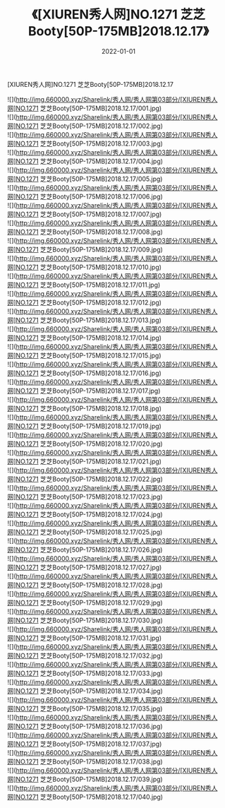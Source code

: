 ﻿---
layout: post
title:  《[XIUREN秀人网]NO.1271 芝芝Booty[50P-175MB]2018.12.17》
date:   2022-01-01
img: http://img.660000.xyz/Sharelink/秀人网/秀人网第03部分/[XIUREN秀人网]NO.1271 芝芝Booty[50P-175MB]2018.12.17/000.jpg
categories: [美女, 清纯, 唯美]
---

[XIUREN秀人网]NO.1271 芝芝Booty[50P-175MB]2018.12.17

 ![](http://img.660000.xyz/Sharelink/秀人网/秀人网第03部分/[XIUREN秀人网]NO.1271 芝芝Booty[50P-175MB]2018.12.17/001.jpg) <br>![](http://img.660000.xyz/Sharelink/秀人网/秀人网第03部分/[XIUREN秀人网]NO.1271 芝芝Booty[50P-175MB]2018.12.17/002.jpg) <br>![](http://img.660000.xyz/Sharelink/秀人网/秀人网第03部分/[XIUREN秀人网]NO.1271 芝芝Booty[50P-175MB]2018.12.17/003.jpg) <br>![](http://img.660000.xyz/Sharelink/秀人网/秀人网第03部分/[XIUREN秀人网]NO.1271 芝芝Booty[50P-175MB]2018.12.17/004.jpg) <br>![](http://img.660000.xyz/Sharelink/秀人网/秀人网第03部分/[XIUREN秀人网]NO.1271 芝芝Booty[50P-175MB]2018.12.17/005.jpg) <br>![](http://img.660000.xyz/Sharelink/秀人网/秀人网第03部分/[XIUREN秀人网]NO.1271 芝芝Booty[50P-175MB]2018.12.17/006.jpg) <br>![](http://img.660000.xyz/Sharelink/秀人网/秀人网第03部分/[XIUREN秀人网]NO.1271 芝芝Booty[50P-175MB]2018.12.17/007.jpg) <br>![](http://img.660000.xyz/Sharelink/秀人网/秀人网第03部分/[XIUREN秀人网]NO.1271 芝芝Booty[50P-175MB]2018.12.17/008.jpg) <br>![](http://img.660000.xyz/Sharelink/秀人网/秀人网第03部分/[XIUREN秀人网]NO.1271 芝芝Booty[50P-175MB]2018.12.17/009.jpg) <br>![](http://img.660000.xyz/Sharelink/秀人网/秀人网第03部分/[XIUREN秀人网]NO.1271 芝芝Booty[50P-175MB]2018.12.17/010.jpg) <br>![](http://img.660000.xyz/Sharelink/秀人网/秀人网第03部分/[XIUREN秀人网]NO.1271 芝芝Booty[50P-175MB]2018.12.17/011.jpg) <br>![](http://img.660000.xyz/Sharelink/秀人网/秀人网第03部分/[XIUREN秀人网]NO.1271 芝芝Booty[50P-175MB]2018.12.17/012.jpg) <br>![](http://img.660000.xyz/Sharelink/秀人网/秀人网第03部分/[XIUREN秀人网]NO.1271 芝芝Booty[50P-175MB]2018.12.17/013.jpg) <br>![](http://img.660000.xyz/Sharelink/秀人网/秀人网第03部分/[XIUREN秀人网]NO.1271 芝芝Booty[50P-175MB]2018.12.17/014.jpg) <br>![](http://img.660000.xyz/Sharelink/秀人网/秀人网第03部分/[XIUREN秀人网]NO.1271 芝芝Booty[50P-175MB]2018.12.17/015.jpg) <br>![](http://img.660000.xyz/Sharelink/秀人网/秀人网第03部分/[XIUREN秀人网]NO.1271 芝芝Booty[50P-175MB]2018.12.17/016.jpg) <br>![](http://img.660000.xyz/Sharelink/秀人网/秀人网第03部分/[XIUREN秀人网]NO.1271 芝芝Booty[50P-175MB]2018.12.17/017.jpg) <br>![](http://img.660000.xyz/Sharelink/秀人网/秀人网第03部分/[XIUREN秀人网]NO.1271 芝芝Booty[50P-175MB]2018.12.17/018.jpg) <br>![](http://img.660000.xyz/Sharelink/秀人网/秀人网第03部分/[XIUREN秀人网]NO.1271 芝芝Booty[50P-175MB]2018.12.17/019.jpg) <br>![](http://img.660000.xyz/Sharelink/秀人网/秀人网第03部分/[XIUREN秀人网]NO.1271 芝芝Booty[50P-175MB]2018.12.17/020.jpg) <br>![](http://img.660000.xyz/Sharelink/秀人网/秀人网第03部分/[XIUREN秀人网]NO.1271 芝芝Booty[50P-175MB]2018.12.17/021.jpg) <br>![](http://img.660000.xyz/Sharelink/秀人网/秀人网第03部分/[XIUREN秀人网]NO.1271 芝芝Booty[50P-175MB]2018.12.17/022.jpg) <br>![](http://img.660000.xyz/Sharelink/秀人网/秀人网第03部分/[XIUREN秀人网]NO.1271 芝芝Booty[50P-175MB]2018.12.17/023.jpg) <br>![](http://img.660000.xyz/Sharelink/秀人网/秀人网第03部分/[XIUREN秀人网]NO.1271 芝芝Booty[50P-175MB]2018.12.17/024.jpg) <br>![](http://img.660000.xyz/Sharelink/秀人网/秀人网第03部分/[XIUREN秀人网]NO.1271 芝芝Booty[50P-175MB]2018.12.17/025.jpg) <br>![](http://img.660000.xyz/Sharelink/秀人网/秀人网第03部分/[XIUREN秀人网]NO.1271 芝芝Booty[50P-175MB]2018.12.17/026.jpg) <br>![](http://img.660000.xyz/Sharelink/秀人网/秀人网第03部分/[XIUREN秀人网]NO.1271 芝芝Booty[50P-175MB]2018.12.17/027.jpg) <br>![](http://img.660000.xyz/Sharelink/秀人网/秀人网第03部分/[XIUREN秀人网]NO.1271 芝芝Booty[50P-175MB]2018.12.17/028.jpg) <br>![](http://img.660000.xyz/Sharelink/秀人网/秀人网第03部分/[XIUREN秀人网]NO.1271 芝芝Booty[50P-175MB]2018.12.17/029.jpg) <br>![](http://img.660000.xyz/Sharelink/秀人网/秀人网第03部分/[XIUREN秀人网]NO.1271 芝芝Booty[50P-175MB]2018.12.17/030.jpg) <br>![](http://img.660000.xyz/Sharelink/秀人网/秀人网第03部分/[XIUREN秀人网]NO.1271 芝芝Booty[50P-175MB]2018.12.17/031.jpg) <br>![](http://img.660000.xyz/Sharelink/秀人网/秀人网第03部分/[XIUREN秀人网]NO.1271 芝芝Booty[50P-175MB]2018.12.17/032.jpg) <br>![](http://img.660000.xyz/Sharelink/秀人网/秀人网第03部分/[XIUREN秀人网]NO.1271 芝芝Booty[50P-175MB]2018.12.17/033.jpg) <br>![](http://img.660000.xyz/Sharelink/秀人网/秀人网第03部分/[XIUREN秀人网]NO.1271 芝芝Booty[50P-175MB]2018.12.17/034.jpg) <br>![](http://img.660000.xyz/Sharelink/秀人网/秀人网第03部分/[XIUREN秀人网]NO.1271 芝芝Booty[50P-175MB]2018.12.17/035.jpg) <br>![](http://img.660000.xyz/Sharelink/秀人网/秀人网第03部分/[XIUREN秀人网]NO.1271 芝芝Booty[50P-175MB]2018.12.17/036.jpg) <br>![](http://img.660000.xyz/Sharelink/秀人网/秀人网第03部分/[XIUREN秀人网]NO.1271 芝芝Booty[50P-175MB]2018.12.17/037.jpg) <br>![](http://img.660000.xyz/Sharelink/秀人网/秀人网第03部分/[XIUREN秀人网]NO.1271 芝芝Booty[50P-175MB]2018.12.17/038.jpg) <br>![](http://img.660000.xyz/Sharelink/秀人网/秀人网第03部分/[XIUREN秀人网]NO.1271 芝芝Booty[50P-175MB]2018.12.17/039.jpg) <br>![](http://img.660000.xyz/Sharelink/秀人网/秀人网第03部分/[XIUREN秀人网]NO.1271 芝芝Booty[50P-175MB]2018.12.17/040.jpg) <br>
